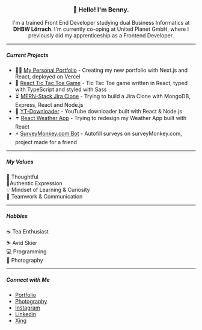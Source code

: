 <h3 align="center">👋 Hello! I'm Benny.</h3>
<p align="center">
I'm a trained Front End Developer studying dual Business Informatics at <strong>DHBW Lörrach</strong>. I'm currently co-oping at United Planet GmbH, where I previously did my apprenticeship as a Frontend Developer.
</p>

---

##### Current Projects
<!--START_SECTION:projects-->
* 👋🏻 [My Personal Portfolio](https://github.com/bennymeier/bennymeier-media-nextjs) - Creating my new portfolio with Next.js and React, deployed on Vercel
* 🎲 [React Tic Tac Toe Game](https://github.com/bennymeier/tic-tac-toe-react) - Tic Tac Toe game written in React, typed with TypeScript and styled with Sass
* ⏳ [MERN-Stack Jira Clone](https://github.com/bennymeier/mern-stack-project-management) - Trying to build a Jira Clone with MongoDB, Express, React and Node.js
* 🎵 [YT-Downloader](https://github.com/bennymeier/youtube-downloader) - YouTube downloader built with React & Node.js
* ☂️ [React Weather App](https://github.com/bennymeier/react-weather-app) - Trying to redesign my Weather App built with React
* ⚡ [SurveyMonkey.com Bot](https://github.com/bennymeier/surveymonkey-autofill-bot) - Autofill surveys on surveyMonkey.com, project made for a friend
<!--END_SECTION:projects-->

---

##### My Values
<!--START_SECTION:values-->
🧠 Thoughtful <br/>
🙋‍Authentic Expression <br/>
💡 Mindset of Learning & Curiosity <br/>
🙌 Teamwork & Communication
<!--END_SECTION:values-->

---

##### Hobbies
<!--START_SECTION:hobbies-->
☕️ Tea Enthusiast <br/>
⛷️ Avid Skier </br>
💻 Programming </br>
📸 Photography
<!--END_SECTION:hobbies-->

---

##### Connect with Me
<!--START_SECTION:connect-->
* [Portfolio](https://www.bennymeier-media.de) <br/>
* [Photography](https://bennymeier.de) <br/>
* [Instagram](https://www.instagram.com/benny_meier/) <br/>
* [Linkedin](https://www.linkedin.com/in/benjaminmeiermedia/) <br/>
* [Xing](https://www.xing.com/profile/Benjamin_Meier41) <br/>
<!--END_SECTION:connect-->
